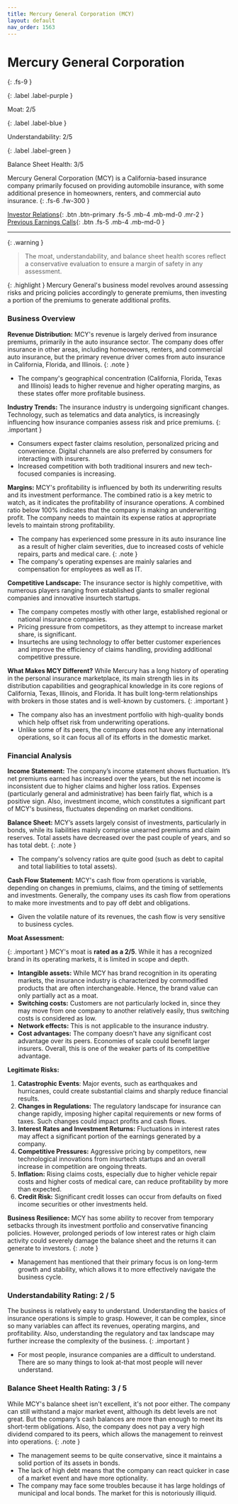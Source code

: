 ```yaml
---
title: Mercury General Corporation (MCY)
layout: default
nav_order: 1563
---
```


# Mercury General Corporation
{: .fs-9 }

{: .label .label-purple }

Moat: 2/5

{: .label .label-blue }

Understandability: 2/5

{: .label .label-green }

Balance Sheet Health: 3/5

Mercury General Corporation (MCY) is a California-based insurance company primarily focused on providing automobile insurance, with some additional presence in homeowners, renters, and commercial auto insurance.
{: .fs-6 .fw-300 }

[Investor Relations](https://www.google.com/search?q=MCY+investor+relations){: .btn .btn-primary .fs-5 .mb-4 .mb-md-0 .mr-2 }
[Previous Earnings Calls](https://discountingcashflows.com/company/MCY/transcripts/){: .btn .fs-5 .mb-4 .mb-md-0 }

---

{: .warning }
>The moat, understandability, and balance sheet health scores reflect a conservative evaluation to ensure a margin of safety in any assessment.



{: .highlight }
Mercury General's business model revolves around assessing risks and pricing policies accordingly to generate premiums, then investing a portion of the premiums to generate additional profits.

### Business Overview

**Revenue Distribution:** MCY's revenue is largely derived from insurance premiums, primarily in the auto insurance sector. The company does offer insurance in other areas, including homeowners, renters, and commercial auto insurance, but the primary revenue driver comes from auto insurance in California, Florida, and Illinois.
{: .note }
*    The company's geographical concentration (California, Florida, Texas and Illinois) leads to higher revenue and higher operating margins, as these states offer more profitable business.

**Industry Trends:** The insurance industry is undergoing significant changes. Technology, such as telematics and data analytics, is increasingly influencing how insurance companies assess risk and price premiums.
{: .important }
*    Consumers expect faster claims resolution, personalized pricing and convenience. Digital channels are also preferred by consumers for interacting with insurers.
*   Increased competition with both traditional insurers and new tech-focused companies is increasing.

**Margins:**  MCY's profitability is influenced by both its underwriting results and its investment performance. The combined ratio is a key metric to watch, as it indicates the profitability of insurance operations. A combined ratio below 100% indicates that the company is making an underwriting profit. The company needs to maintain its expense ratios at appropriate levels to maintain strong profitability.
* The company has experienced some pressure in its auto insurance line as a result of higher claim severities, due to increased costs of vehicle repairs, parts and medical care.
{: .note }
*    The company's operating expenses are mainly salaries and compensation for employees as well as IT.

**Competitive Landscape:** The insurance sector is highly competitive, with numerous players ranging from established giants to smaller regional companies and innovative insurtech startups.
* The company competes mostly with other large, established regional or national insurance companies.
*  Pricing pressure from competitors, as they attempt to increase market share, is significant.
*  Insurtechs are using technology to offer better customer experiences and improve the efficiency of claims handling, providing additional competitive pressure.

**What Makes MCY Different?**
While Mercury has a long history of operating in the personal insurance marketplace, its main strength lies in its distribution capabilities and geographical knowledge in its core regions of California, Texas, Illinois, and Florida. It has built long-term relationships with brokers in those states and is well-known by customers.
{: .important }
*   The company also has an investment portfolio with high-quality bonds which help offset risk from underwriting operations.
*   Unlike some of its peers, the company does not have any international operations, so it can focus all of its efforts in the domestic market.

### Financial Analysis

**Income Statement:** The company’s income statement shows fluctuation. It’s net premiums earned has increased over the years, but the net income is inconsistent due to higher claims and higher loss ratios. Expenses (particularly general and administrative) has been fairly flat, which is a positive sign. Also, investment income, which constitutes a significant part of MCY's business, fluctuates depending on market conditions.

**Balance Sheet:** MCY’s assets largely consist of investments, particularly in bonds, while its liabilities mainly comprise unearned premiums and claim reserves. Total assets have decreased over the past couple of years, and so has total debt.
{: .note }
*    The company's solvency ratios are quite good (such as debt to capital and total liabilities to total assets).

**Cash Flow Statement:** MCY's cash flow from operations is variable, depending on changes in premiums, claims, and the timing of settlements and investments. Generally, the company uses its cash flow from operations to make more investments and to pay off debt and obligations.
*    Given the volatile nature of its revenues, the cash flow is very sensitive to business cycles.

**Moat Assessment:**

{: .important }
MCY's moat is **rated as a 2/5**. While it has a recognized brand in its operating markets, it is limited in scope and depth.
*  **Intangible assets:** While MCY has brand recognition in its operating markets, the insurance industry is characterized by commodified products that are often interchangeable. Hence, the brand value can only partially act as a moat.
*   **Switching costs:**  Customers are not particularly locked in, since they may move from one company to another relatively easily, thus switching costs is considered as low.
*  **Network effects:**  This is not applicable to the insurance industry.
*   **Cost advantages:** The company doesn't have any significant cost advantage over its peers. Economies of scale could benefit larger insurers. Overall, this is one of the weaker parts of its competitive advantage.

**Legitimate Risks:**

1.  **Catastrophic Events**: Major events, such as earthquakes and hurricanes, could create substantial claims and sharply reduce financial results.
2.  **Changes in Regulations:** The regulatory landscape for insurance can change rapidly, imposing higher capital requirements or new forms of taxes. Such changes could impact profits and cash flows.
3.  **Interest Rates and Investment Returns:** Fluctuations in interest rates may affect a significant portion of the earnings generated by a company.
4.  **Competitive Pressures:** Aggressive pricing by competitors, new technological innovations from insurtech startups and an overall increase in competition are ongoing threats.
5.  **Inflation:** Rising claims costs, especially due to higher vehicle repair costs and higher costs of medical care, can reduce profitability by more than expected.
6.   **Credit Risk:** Significant credit losses can occur from defaults on fixed income securities or other investments held.

**Business Resilience:**
MCY has some ability to recover from temporary setbacks through its investment portfolio and conservative financing policies. However, prolonged periods of low interest rates or high claim activity could severely damage the balance sheet and the returns it can generate to investors.
{: .note }
*   Management has mentioned that their primary focus is on long-term growth and stability, which allows it to more effectively navigate the business cycle.

### Understandability Rating: 2 / 5

The business is relatively easy to understand. Understanding the basics of insurance operations is simple to grasp. However, it can be complex, since so many variables can affect its revenues, operating margins, and profitability. Also, understanding the regulatory and tax landscape may further increase the complexity of the business.
{: .important }
*   For most people, insurance companies are a difficult to understand. There are so many things to look at-that most people will never understand.

### Balance Sheet Health Rating: 3 / 5
While MCY's balance sheet isn't excellent, it's not poor either. The company can still withstand a major market event, although its debt levels are not great. But the company’s cash balances are more than enough to meet its short-term obligations. Also, the company does not pay a very high dividend compared to its peers, which allows the management to reinvest into operations.
{: .note }
*    The management seems to be quite conservative, since it maintains a solid portion of its assets in bonds.
*   The lack of high debt means that the company can react quicker in case of a market event and have more optionality.
*   The company may face some troubles because it has large holdings of municipal and local bonds. The market for this is notoriously illiquid.